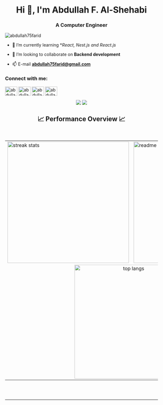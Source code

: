 <h1 align="center">Hi 👋, I'm Abdullah F. Al-Shehabi</h1>
<h3 align="center">A Computer Engineer</h3>

<p align="left"> <img src="https://komarev.com/ghpvc/?username=abdullah75farid&label=Profile%20views&color=0e75b6&style=flat" alt="abdullah75farid" /> </p>

- 🔭 I’m currently learning **React, Nest.js and React.js*

- 👯 I’m looking to collaborate on **Backend development**

- 📫 E-mail **abdullah75farid@gmail.com**

<h3 align="left">Connect with me:</h3>
<p align="left">
<a href="https://twitter.com/abdullah_75f" target="blank" ); return false;"><img align="center" src="https://raw.githubusercontent.com/rahuldkjain/github-profile-readme-generator/master/src/images/icons/Social/twitter.svg" alt="abdullah_75f" height="30" width="40" /></a>
<a href="https://linkedin.com/in/abdullah-75f" target="_blank""><img align="center" src="https://raw.githubusercontent.com/rahuldkjain/github-profile-readme-generator/master/src/images/icons/Social/linked-in-alt.svg" alt="abdullah_75f" height="30" width="40" /></a>
<a href="https://fb.com/abdullah75f" target="_blank" ><img align="center" src="https://raw.githubusercontent.com/rahuldkjain/github-profile-readme-generator/master/src/images/icons/Social/facebook.svg" alt="abdullah_75f" height="30" width="40" /></a>
<a href="https://instagram.com/abdullah_75f" target="_blank"><img align="center" src="https://raw.githubusercontent.com/rahuldkjain/github-profile-readme-generator/master/src/images/icons/Social/instagram.svg" alt="abdullah_75f" height="30" width="40" /></a>
</p>

<div align="center">
    <img src="https://skillicons.dev/icons?i=react,html,css,vscode,github,tailwind,git" />
    <img src="https://skillicons.dev/icons?i=nodejs,python,javascript,nestjs,express,mongodb,cpp,java,mysql,postgresql" /><br>
</div>

<h2 align="center">📈 Performance Overview 📈</h2>
<br/>

<table align="center" style="border: none; background-color: transparent;">
  <tr>
    <td style="background-color: transparent; border: none;"><img width="400" src="https://streak-stats.demolab.com/?user=abdullah75f&count_private=true&theme=react&border_radius=10" alt="streak stats"/></td>
    <td style="background-color: transparent; border: none;"><img width="400" src="https://github-readme-stats.vercel.app/api?username=abdullah75f&count_private=true&show_icons=true&theme=react&rank_icon=github&border_radius=10" alt="readme stats" /></td>
  </tr>
  <tr>
    <td colspan="2" align="center" style="background-color: transparent; border: none;">
      <img width="375" src="https://github-readme-stats.vercel.app/api/top-langs/?username=abdullah75f&hide=HTML&langs_count=8&layout=compact&theme=react&border_radius=10&size_weight=0.5&count_weight=0.5&exclude_repo=github-readme-stats" alt="top langs" />
    </td>
  </tr>
</table>

<br/><br/>
<hr/>
<br/>


